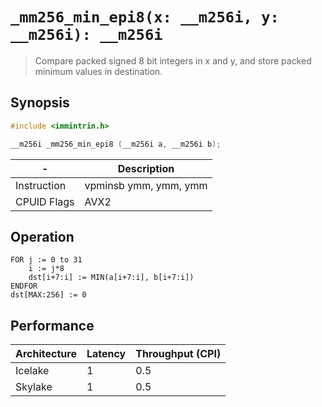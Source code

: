 `_mm256_min_epi8(x: __m256i, y: __m256i): __m256i`
==================================================

> Compare packed signed 8 bit integers in x and y, and store packed minimum values in destination.

## Synopsis

```c
#include <immintrin.h>

__m256i _mm256_min_epi8 (__m256i a, __m256i b);
```

| -           | Description           |
| ----------- | --------------------- |
| Instruction | vpminsb ymm, ymm, ymm |
| CPUID Flags | AVX2                  |

## Operation

```
FOR j := 0 to 31
	i := j*8
	dst[i+7:i] := MIN(a[i+7:i], b[i+7:i])
ENDFOR
dst[MAX:256] := 0
```

## Performance

| Architecture | Latency | Throughput (CPI) |
| ------------ | ------- | ---------------- |
| Icelake      | 1       | 0.5              |
| Skylake      | 1       | 0.5              |
